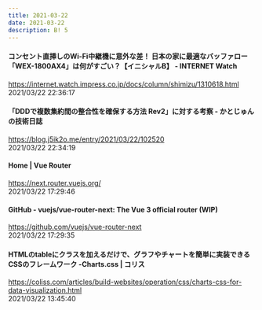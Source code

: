 ```yaml
---
title: 2021-03-22
date: 2021-03-22
description: B! 5
---
```


#### コンセント直挿しのWi-Fi中継機に意外な差！ 日本の家に最適なバッファロー「WEX-1800AX4」は何がすごい？【イニシャルB】 - INTERNET Watch
https://internet.watch.impress.co.jp/docs/column/shimizu/1310618.html<br>
2021/03/22 22:36:17<br>


#### 「DDDで複数集約間の整合性を確保する方法 Rev2」に対する考察 - かとじゅんの技術日誌
https://blog.j5ik2o.me/entry/2021/03/22/102520<br>
2021/03/22 22:34:19<br>


#### Home | Vue Router
https://next.router.vuejs.org/<br>
2021/03/22 17:29:46<br>


#### GitHub - vuejs/vue-router-next: The Vue 3 official router (WIP)
https://github.com/vuejs/vue-router-next<br>
2021/03/22 17:29:35<br>


#### HTMLのtableにクラスを加えるだけで、グラフやチャートを簡単に実装できるCSSのフレームワーク -Charts.css | コリス
https://coliss.com/articles/build-websites/operation/css/charts-css-for-data-visualization.html<br>
2021/03/22 13:45:40<br>



